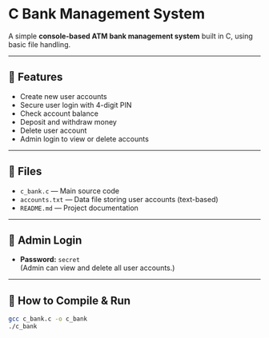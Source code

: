 # C Bank Management System

A simple **console-based ATM bank management system** built in C, using basic file handling.

---

## 🔧 Features

- Create new user accounts
- Secure user login with 4-digit PIN
- Check account balance
- Deposit and withdraw money
- Delete user account
- Admin login to view or delete accounts

---

## 📁 Files

- `c_bank.c` — Main source code
- `accounts.txt` — Data file storing user accounts (text-based)
- `README.md` — Project documentation

---

## 🔐 Admin Login

- **Password:** `secret`  
(Admin can view and delete all user accounts.)

---

## 🚀 How to Compile & Run

```bash
gcc c_bank.c -o c_bank
./c_bank
